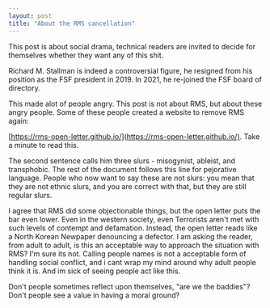 ```yaml
---
layout: post
title: "About the RMS cancellation"
---
```


This post is about social drama, technical readers are invited to decide for themselves whether they want any of this shit.

Richard M. Stallman is indeed a controversial figure, he resigned from his position as the FSF president in 2019.
In 2021, he re-joined the FSF board of directory.

This made alot of people angry. This post is not about RMS, but about these angry people.
Some of these people created a website to remove RMS again:

[https://rms-open-letter.github.io/](https://rms-open-letter.github.io/). Take a minute to read this.

The second sentence calls him three slurs - misogynist, ableist, and transphobic.
The rest of the document follows this line for pejorative language.
People who now want to say these are not slurs: you mean that they are not ethnic slurs, and you are correct with that, but they are still regular slurs.

I agree that RMS did some objectionable things, but the open letter puts the bar even lower.
Even in the western society, even Terrorists aren't met with such levels of contempt and defamation.
Instead, the open letter reads like a North Korean Newpaper denouncing a defector.
I am asking the reader, from adult to adult, is this an acceptable way to approach the situation with RMS?
I'm sure its not.
Calling people names is not a acceptable form of handling social conflict, and i cant wrap my mind around why adult people think it is.
And im sick of seeing people act like this.

Don't people sometimes reflect upon themselves, "are we the baddies"?
Don't people see a value in having a moral ground?
